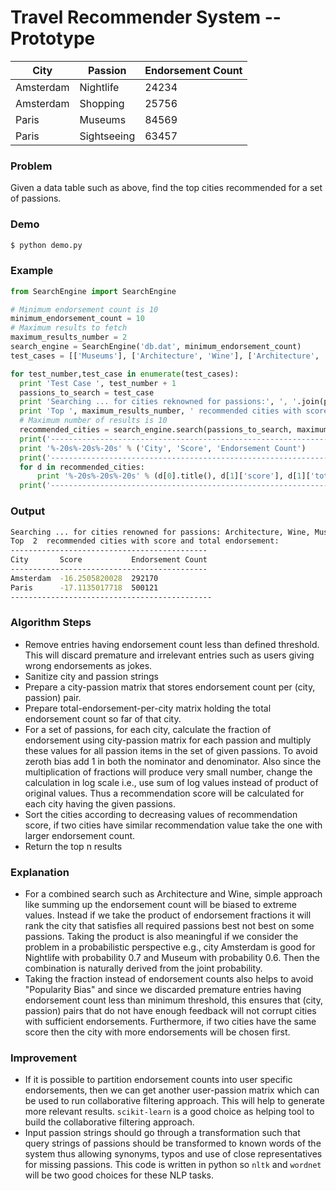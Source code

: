 # Travel Recommender System -- Prototype
|  City |  Passion |  Endorsement Count |
|---|---|---|
|  Amsterdam |Nightlife   | 24234  |
|   Amsterdam  |  Shopping |   25756|
|  Paris |Museums   | 84569  |
|   Paris  |  Sightseeing |   63457|
### Problem
  Given a data table such as above, find the top cities recommended for a set of passions.
  ### Demo
  ```sh
  $ python demo.py
  ```
  ### Example
  ```python
  from SearchEngine import SearchEngine

# Minimum endorsement count is 10
minimum_endorsement_count = 10
# Maximum results to fetch
maximum_results_number = 2
search_engine = SearchEngine('db.dat', minimum_endorsement_count)
test_cases = [['Museums'], ['Architecture', 'Wine'], ['Architecture', 'Wine', 'Museums']]

for test_number,test_case in enumerate(test_cases):
    print 'Test Case ', test_number + 1
    passions_to_search = test_case
    print 'Searching ... for cities reknowned for passions:', ', '.join(passions_to_search)
    print 'Top ', maximum_results_number, ' recommended cities with score and total endorsement: '
    # Maximum number of results is 10
    recommended_cities = search_engine.search(passions_to_search, maximum_results_number)
    print('---------------------------------------------------------------')
    print '%-20s%-20s%-20s' % ('City', 'Score', 'Endorsement Count')
    print('---------------------------------------------------------------')
    for d in recommended_cities:
        print '%-20s%-20s%-20s' % (d[0].title(), d[1]['score'], d[1]['total'])
    print('---------------------------------------------------------------\n\n')

  ```
  ### Output
```sh
Searching ... for cities renowned for passions: Architecture, Wine, Museums
Top  2  recommended cities with score and total endorsement:
--------------------------------------------
City       Score           Endorsement Count   
--------------------------------------------
Amsterdam  -16.2505820028  292170              
Paris      -17.1135017718  500121              
---------------------------------------------
```
### Algorithm Steps
- Remove entries having endorsement count less than defined threshold. This will discard premature and irrelevant entries such as users giving wrong endorsements as jokes.
- Sanitize city and passion strings
- Prepare a city-passion matrix that stores endorsement count per (city, passion) pair.
- Prepare total-endorsement-per-city matrix holding the total endorsement count so far of that city.
- For a set of passions, for each city, calculate the fraction of endorsement using city-passion matrix for each passion and multiply these values for all passion items in the set of given passions. To avoid zeroth bias add 1 in both the nominator and denominator. Also since the multiplication of fractions will produce very small number, change the calculation in log scale i.e., use sum of log values instead of product of original values. Thus a recommendation score will be calculated for each city having the given passions.
- Sort the cities according to decreasing values of recommendation score, if two cities have similar recommendation value take the one with larger endorsement count.
- Return the top n results
### Explanation
- For a combined search such as Architecture and Wine, simple approach like summing up the endorsement count will be biased to extreme values. Instead if we take the product of endorsement fractions it will rank the city that satisfies all required passions best not best on some passions. Taking the product is also meaningful if we consider the problem in a probabilistic perspective e.g., city Amsterdam is good for Nightlife with probability 0.7 and Museum with probability 0.6. Then the combination is naturally derived from the joint probability.
- Taking the fraction instead of endorsement counts also helps to avoid "Popularity Bias" and since we discarded premature entries having endorsement count less than minimum threshold, this ensures that (city, passion) pairs that do not have enough feedback will not corrupt cities with sufficient endorsements. Furthermore, if two cities have the same score then the city with more endorsements will be chosen first.
### Improvement
- If it is possible to partition endorsement counts into user specific endorsements, then we can get another user-passion matrix which can be used to run collaborative filtering approach. This will help to generate more relevant results. `scikit-learn` is a good choice as helping tool to build the collaborative filtering approach.
- Input passion strings should go through a transformation such that query strings of passions should be transformed to known words of the system thus allowing synonyms, typos and use of close representatives for missing passions. This code is written in python so `nltk` and `wordnet` will be two good choices for these NLP tasks.  
